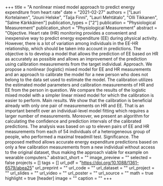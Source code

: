 +++
title = "A nonlinear mixed model approach to predict energy expenditure from heart rate"
date = "2021-02-27"
authors = ["Lauri Kortelainen", "Jouni Helske", "Taija Finni", "Lauri Mehtätalo", "Olli Tikkanen", "Salme Kärkkäinen"]
publication_types = ["2"]
publication = "Physiological Measurement"
publication_short = "Physiological Measurement"
abstract = "Objective. Heart rate (HR) monitoring provides a convenient and inexpensive way to predict energy expenditure (EE) during physical activity. However, there is a lot of variation among individuals in the EE-HR relationship, which should be taken into account in predictions. The objective is to develop a model that allows the prediction of EE based on HR as accurately as possible and allows an improvement of the prediction using calibration measurements from the target individual. Approach. We propose a nonlinear (logistic) mixed model for EE and HR measurements and an approach to calibrate the model for a new person who does not belong to the data set used to estimate the model. The calibration utilizes the estimated model parameters and calibration measurements of HR and EE from the person in question. We compare the results of the logistic mixed model with a simpler linear mixed model for which the calibration is easier to perform. Main results. We show that the calibration is beneficial already with only one pair of measurements on HR and EE. That is an important benefit over an individual-level model fitting which requires a larger number of measurements. Moreover, we present an algorithm for calculating the confidence and prediction intervals of the calibrated predictions. The analysis was based on up to eleven pairs of EE and HR measurements from each of 54 individuals of a heterogeneous group of people, who performed a maximal treadmill test. Significance. The proposed method allows accurate energy expenditure predictions based on only a few calibration measurements from a new individual without access to the original dataset, thus making the approach viable for example on wearable computers."
abstract_short = ""
image_preview = ""
selected = false
projects = []
tags = []
url_pdf = "https://doi.org/10.1088/1361-6579/abea25"
url_preprint = ""
url_code = ""
url_dataset = ""
url_project = ""
url_slides = ""
url_video = ""
url_poster = ""
url_source = ""
math = true
highlight = true
[header]
image = ""
caption = ""
+++
